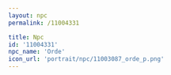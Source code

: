 ```yaml
---
layout: npc
permalink: /11004331

title: Npc
id: '11004331'
npc_name: 'Orde'
icon_url: 'portrait/npc/11003087_orde_p.png'
---
```

